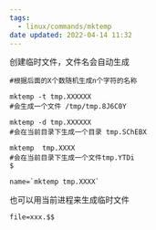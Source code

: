 ```yaml
---
tags:
  - linux/commands/mktemp
date updated: 2022-04-14 11:32
---
```


创建临时文件，文件名会自动生成

```shell
#根据后面的X个数随机生成n个字符的名称

mktemp -t tmp.XXXXXX
#会生成一个文件 /tmp/tmp.8J6C0Y

mktemp -d tmp.XXXXXX
#会在当前目录下生成一个目录 tmp.SChEBX

mktemp  tmp.XXXX
#会在当前目录下生成一个文件tmp.YTDi
$

name=`mktemp tmp.XXXX`
```


也可以用当前进程来生成临时文件

```shell
file=xxx.$$
```